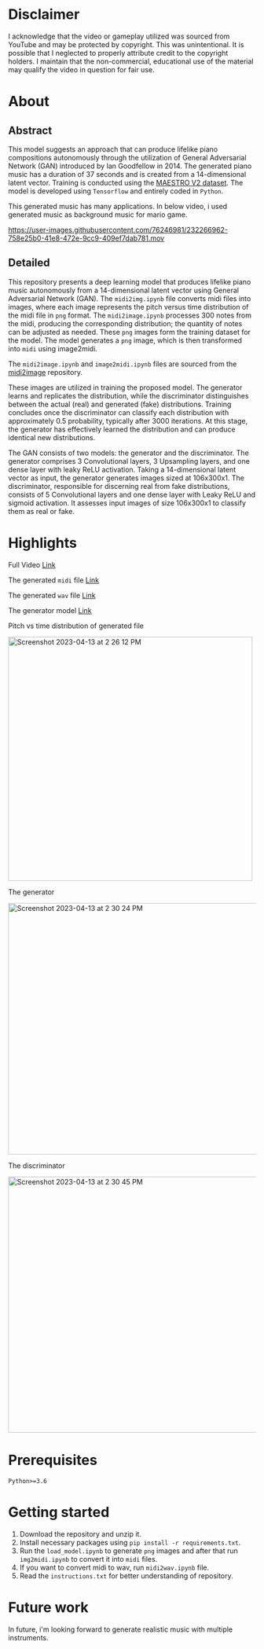 # Disclaimer

I acknowledge that the video or gameplay utilized was sourced from YouTube and may be protected by copyright. This was unintentional. It is possible that I neglected to properly attribute credit to the copyright holders. I maintain that the non-commercial, educational use of the material may qualify the video in question for fair use.

# About

## Abstract
This model suggests an approach that can produce lifelike piano compositions autonomously through the utilization of General Adversarial Network (GAN) introduced by Ian Goodfellow in 2014. The generated piano music has a duration of 37 seconds and is created from a 14-dimensional latent vector. Training is conducted using the <a href="https://www.kaggle.com/datasets/jackvial/themaestrodatasetv2">MAESTRO V2 dataset</a>. The model is developed using `Tensorflow` and entirely coded in `Python`.

This generated music has many applications. In below video, i used generated music as background music for mario game.


https://user-images.githubusercontent.com/76246981/232266962-758e25b0-41e8-472e-9cc9-409ef7dab781.mov

## Detailed

This repository presents a deep learning model that produces lifelike piano music autonomously from a 14-dimensional latent vector using General Adversarial Network (GAN). The `midi2img.ipynb` file converts midi files into images, where each image represents the pitch versus time distribution of the midi file in `png` format. The `midi2image.ipynb` processes 300 notes from the midi, producing the corresponding distribution; the quantity of notes can be adjusted as needed. These `png` images form the training dataset for the model. The model generates a `png` image, which is then transformed into `midi` using image2midi.

The `midi2image.ipynb` and `image2midi.ipynb` files are sourced from the <a href="https://github.com/mathigatti/midi2img">midi2image</a> repository.

These images are utilized in training the proposed model. The generator learns and replicates the distribution, while the discriminator distinguishes between the actual (real) and generated (fake) distributions. Training concludes once the discriminator can classify each distribution with approximately 0.5 probability, typically after 3000 iterations. At this stage, the generator has effectively learned the distribution and can produce identical new distributions.

The GAN consists of two models: the generator and the discriminator. The generator comprises 3 Convolutional layers, 3 Upsampling layers, and one dense layer with leaky ReLU activation. Taking a 14-dimensional latent vector as input, the generator generates images sized at 106x300x1. The discriminator, responsible for discerning real from fake distributions, consists of 5 Convolutional layers and one dense layer with Leaky ReLU and sigmoid activation. It assesses input images of size 106x300x1 to classify them as real or fake.

# Highlights

Full Video <a href="https://drive.google.com/file/d/1NYg_Z4_gVGdsUMXpheTuY6lZz2jrWhcM/view?usp=sharing"> Link </a>

The generated `midi` file   <a href="https://drive.google.com/file/d/1xqsWSK9aoe1HrTNwekgMcjeRkvuOYn4i/view?usp=sharing"> Link </a>

The generated `wav` file    <a href="https://drive.google.com/file/d/1N1_APalG3YtQVYZkLdZk49K1zgXDu_1Y/view?usp=sharing"> Link </a>

The generator model   <a href="https://drive.google.com/file/d/1JBs3Hoa3dm5aGrNrPfWSqmGeW0Yxro0D/view?usp=sharing"> Link </a>

Pitch vs time distribution of generated file

<img width="497" alt="Screenshot 2023-04-13 at 2 26 12 PM" src="https://user-images.githubusercontent.com/76246981/231954874-40aa4d35-4aba-4a16-927e-565b1975c558.png">

The generator

<img width="512" alt="Screenshot 2023-04-13 at 2 30 24 PM" src="https://user-images.githubusercontent.com/76246981/231955239-ab1404e8-d28f-4ec0-932d-05897e2cbf21.png">

The discriminator

<img width="521" alt="Screenshot 2023-04-13 at 2 30 45 PM" src="https://user-images.githubusercontent.com/76246981/231955277-f8071be6-196f-4483-959b-7193b52190a5.png">

# Prerequisites

`Python>=3.6`

# Getting started

1. Download the repository and unzip it.
2. Install necessary packages using `pip install -r requirements.txt`.
3. Run the `load_model.ipynb` to generate `png` images and after that run `img2midi.ipynb` to convert it into `midi` files.
4. If you want to convert midi to wav, run `midi2wav.ipynb` file.
5. Read the `instructions.txt` for better understanding of repository.

# Future work

In future, i'm looking forward to generate realistic music with multiple instruments.

